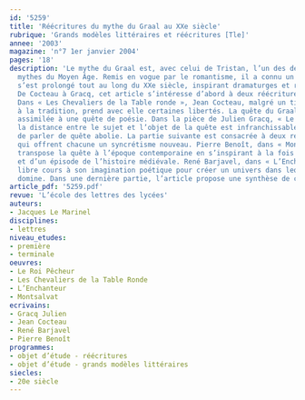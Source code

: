 ```yaml
---
id: '5259'
title: 'Réécritures du mythe du Graal au XXe siècle'
rubrique: 'Grands modèles littéraires et réécritures [Tle]'
annee: '2003'
magazine: 'n°7 1er janvier 2004'
pages: '18'
description: 'Le mythe du Graal est, avec celui de Tristan, l’un des deux grands
  mythes du Moyen Âge. Remis en vogue par le romantisme, il a connu un succès qui
  s’est prolongé tout au long du XXe siècle, inspirant dramaturges et romanciers.
  De Cocteau à Gracq, cet article s’intéresse d’abord à deux réécritures théâtrales.
  Dans « Les Chevaliers de la Table ronde », Jean Cocteau, malgré un titre conforme
  à la tradition, prend avec elle certaines libertés. La quête du Graal peut y être
  assimilée à une quête de poésie. Dans la pièce de Julien Gracq, « Le Roi Pêcheur »,
  la distance entre le sujet et l’objet de la quête est infranchissable et permet
  de parler de quête abolie. La partie suivante est consacrée à deux réécritures romanesques
  qui offrent chacune un syncrétisme nouveau. Pierre Benoît, dans « Montsalvat »,
  transpose la quête à l’époque contemporaine en s’inspirant à la fois de la légende
  et d’un épisode de l’histoire médiévale. René Barjavel, dans « L’Enchanteur », laisse
  libre cours à son imagination poétique pour créer un univers dans lequel le merveilleux
  domine. Dans une dernière partie, l’article propose une synthèse de ces exemples.'
article_pdf: '5259.pdf'
revue: 'L’école des lettres des lycées'
auteurs:
- Jacques Le Marinel
disciplines:
- lettres
niveau_etudes:
- première
- terminale
oeuvres:
- Le Roi Pêcheur
- Les Chevaliers de la Table Ronde
- L’Enchanteur
- Montsalvat
ecrivains:
- Gracq Julien
- Jean Cocteau
- René Barjavel
- Pierre Benoît
programmes:
- objet d’étude - réécritures
- objet d’étude - grands modèles littéraires
siecles:
- 20e siècle
---
```

